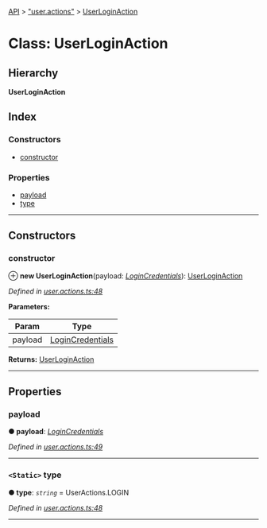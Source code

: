 [API](../README.md) > ["user.actions"](../modules/_user_actions_.md) > [UserLoginAction](../classes/_user_actions_.userloginaction.md)

# Class: UserLoginAction

## Hierarchy

**UserLoginAction**

## Index

### Constructors

* [constructor](_user_actions_.userloginaction.md#constructor)

### Properties

* [payload](_user_actions_.userloginaction.md#payload)
* [type](_user_actions_.userloginaction.md#type)

---

## Constructors

<a id="constructor"></a>

###  constructor

⊕ **new UserLoginAction**(payload: *[LoginCredentials](_user_actions_.logincredentials.md)*): [UserLoginAction](_user_actions_.userloginaction.md)

*Defined in [user.actions.ts:48](https://github.com/authumn/authumn-angular/blob/04acefe/projects/authumn-angular/src/user/user.actions.ts#L48)*

**Parameters:**

| Param | Type |
| ------ | ------ |
| payload | [LoginCredentials](_user_actions_.logincredentials.md) | 

**Returns:** [UserLoginAction](_user_actions_.userloginaction.md)

___

## Properties

<a id="payload"></a>

###  payload

**● payload**: *[LoginCredentials](_user_actions_.logincredentials.md)*

*Defined in [user.actions.ts:49](https://github.com/authumn/authumn-angular/blob/04acefe/projects/authumn-angular/src/user/user.actions.ts#L49)*

___
<a id="type"></a>

### `<Static>` type

**● type**: *`string`* =  UserActions.LOGIN

*Defined in [user.actions.ts:48](https://github.com/authumn/authumn-angular/blob/04acefe/projects/authumn-angular/src/user/user.actions.ts#L48)*

___

